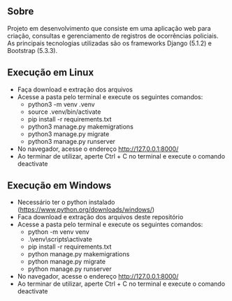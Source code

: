 ## Sobre
Projeto em desenvolvimento que consiste em uma aplicação web para criação, consultas e gerenciamento de registros de ocorrências policiais.
As principais tecnologias utilizadas são os frameworks Django (5.1.2) e Bootstrap (5.3.3).

## Execução em Linux
- Faça download e extração dos arquivos
- Acesse a pasta pelo terminal e execute os seguintes comandos:
     - python3 -m venv .venv
     - source .venv/bin/activate
     - pip install -r requirements.txt
     - python3 manage.py makemigrations
     - python3 manage.py migrate
     - python3 manage.py runserver
- No navegador, acesse o endereço http://127.0.0.1:8000/
- Ao terminar de utilizar, aperte Ctrl + C no terminal e execute o comando deactivate


## Execução em Windows
- Necessário ter o python instalado (https://www.python.org/downloads/windows/)
- Faca download e extração dos arquivos deste repositório
- Acesse a pasta pelo terminal e execute os seguintes comandos:
	- python -m venv venv
	- .\venv\scripts\activate
	- pip install -r requirements.txt
	- python manage.py makemigrations
	- python manage.py migrate
	- python manage.py runserver
- No navegador, acesse o endereço http://127.0.0.1:8000/
- Ao terminar de utilizar, aperte Ctrl + C no terminal e execute o comando deactivate


